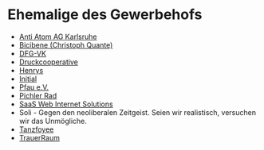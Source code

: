 Ehemalige des Gewerbehofs
=========================

* [Anti Atom AG Karlsruhe](http://antiatomkarlsruhe.blogsport.de/)
* [Bicibene (Christoph Quante)](http://www.bicibene.com/)
* [DFG-VK](http://www.dfg-vk.de/willkommen/)
* [Druckcooperative](http://www.druckcoop.de/)
* [Henrys](http://www.henrys-online.de/)
* [Initial](http://initial-karlsruhe.de/)
* [Pfau e.V.](http://pfau-ev.i-networx.de/)
* [Pichler Rad](http://www.pichlerrad.de/)
* [SaaS Web Internet Solutions](https://www.saasweb.net/de)
* Soli - Gegen den neoliberalen Zeitgeist. Seien wir realistisch, versuchen wir das Unmögliche.
* [Tanzfoyee](http://www.tanzfoyer.de/)
* [TrauerRaum](http://www.trauerbegleitung.info/)
